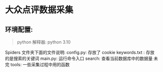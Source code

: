 # 大众点评数据采集



## 环境配置:

> python 解释器: python 3.10

Spiders 文件夹下面的文件说明:
 config.py: 存放了 cookie 
 keywords.txt : 存放的是搜索的关键词
 main.py: 运行命令入口
 search: 查看当前数据库中的数据量  未完
 tools: 一些采集过程中用的函数
